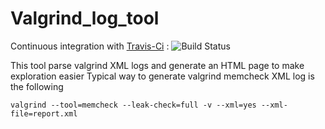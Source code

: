 # Valgrind_log_tool

Continuous integration with [Travis-Ci](https://app.travis-ci.com/github/quicky2000/valgrind_log_tool) : ![Build Status](https://app.travis-ci.com/quicky2000/valgrind_log_tool.svg?branch=master)

This tool parse valgrind XML logs and generate an HTML page to make exploration easier
Typical way to generate valgrind memcheck XML log is the following

```valgrind --tool=memcheck --leak-check=full -v --xml=yes --xml-file=report.xml```
